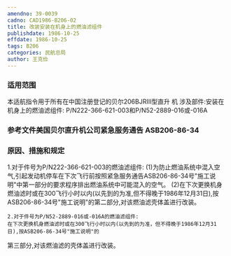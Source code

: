 ```yaml
---
amendno: 39-0039
cadno: CAD1986-B206-02
title: 改装安装在机身上的燃油滤组件
publishdate: 1986-10-25
effdate: 1986-10-25
tags: B206
categories: 民航总局
author: 王克俭
---
```


### 适用范围 
本适航指令用于所有在中国注册登记的贝尔206BJRⅠⅠⅠ型直升
机     涉及部件:安装在机身上的燃油滤组件: P/N222-366-621-003和P/N52-2889-016或-016A

<!--more-->
### 参考文件美国贝尔直升机公司紧急服务通告 ASB206-86-34

### 原因、措施和规定 
1.对于件号为P/N222-366-621-003的燃油滤组件: 
    (1)为防止燃油系统中混入空气,引起发动机停车在下次飞行前按照紧急服务通告ASB206-86-34号"施工说明"中第一部分的要求程序排出燃油系统中可能混入的空气。
    (2)在下次更换机身燃油滤时或在300飞行小时以内(以先到的为准,但不得晚于1986年12月31日),按ASB206-86-34号"施工说明"的第二部分,对该燃油滤壳体盖进行改装。 

    2.对于件号为P/N52-2889-016或-016A的燃油滤组件: 
    在下次更换机身燃油滤时或在300飞行小时以内(以先到的为准，但不得晚于1986年12月31日),按ASB206-86-34号"施工说明"的
  
第三部分,对该燃油滤的壳体盖进行改装。
